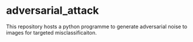 # adversarial_attack
This repository hosts a python programme to generate adversarial noise to images for targeted misclassificaiton. 
